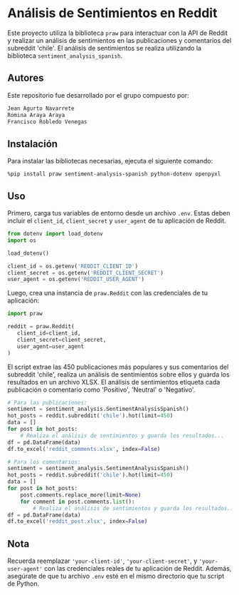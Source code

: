 # Análisis de Sentimientos en Reddit

Este proyecto utiliza la biblioteca `praw` para interactuar con la API de Reddit y realizar un análisis de sentimientos en las publicaciones y comentarios del subreddit 'chile'. El análisis de sentimientos se realiza utilizando la biblioteca `sentiment_analysis_spanish`.

## Autores

Este repositorio fue desarrollado por el grupo compuesto por:

```bash
Jean Agurto Navarrete
Romina Araya Araya
Francisco Robledo Venegas
```
## Instalación

Para instalar las bibliotecas necesarias, ejecuta el siguiente comando:

```shell
%pip install praw sentiment-analysis-spanish python-dotenv openpyxl
```

## Uso

Primero, carga tus variables de entorno desde un archivo `.env`. Estas deben incluir el `client_id`, `client_secret` y `user_agent` de tu aplicación de Reddit.

```python
from dotenv import load_dotenv
import os

load_dotenv()

client_id = os.getenv('REDDIT_CLIENT_ID')
client_secret = os.getenv('REDDIT_CLIENT_SECRET')
user_agent = os.getenv('REDDIT_USER_AGENT')
```

Luego, crea una instancia de `praw.Reddit` con las credenciales de tu aplicación:

```python
import praw

reddit = praw.Reddit(
   client_id=client_id,
   client_secret=client_secret,
   user_agent=user_agent
)
```

El script extrae las 450 publicaciones más populares y sus comentarios del subreddit 'chile', realiza un análisis de sentimientos sobre ellos y guarda los resultados en un archivo XLSX. El análisis de sentimientos etiqueta cada publicación o comentario como 'Positivo', 'Neutral' o 'Negativo'.

```python
# Para las publicaciones:
sentiment = sentiment_analysis.SentimentAnalysisSpanish()
hot_posts = reddit.subreddit('chile').hot(limit=450)
data = []
for post in hot_posts:
    # Realiza el análisis de sentimientos y guarda los resultados...
df = pd.DataFrame(data)
df.to_excel('reddit_comments.xlsx', index=False)
```
```python
# Para los comentarios:
sentiment = sentiment_analysis.SentimentAnalysisSpanish()
hot_posts = reddit.subreddit('chile').hot(limit=450)
data = []
for post in hot_posts:
    post.comments.replace_more(limit=None)
    for comment in post.comments.list():
        # Realiza el análisis de sentimientos y guarda los resultados...
df = pd.DataFrame(data)
df.to_excel('reddit_post.xlsx', index=False)
```

## Nota

Recuerda reemplazar `'your-client-id'`, `'your-client-secret'`, y `'your-user-agent'` con las credenciales reales de tu aplicación de Reddit. Además, asegúrate de que tu archivo `.env` esté en el mismo directorio que tu script de Python.

